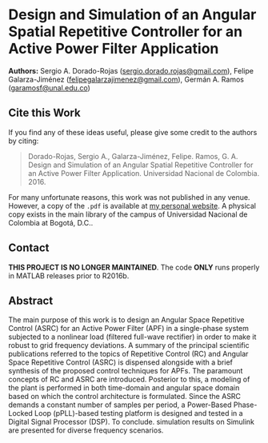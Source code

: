 Design and Simulation of an Angular Spatial Repetitive Controller for an Active Power Filter Application
================

**Authors:** Sergio A. Dorado-Rojas (sergio.dorado.rojas@gmail.com), Felipe Galarza-Jiménez (felipegalarzajimenez@gmail.com), Germán A. Ramos (garamosf@unal.edu.co)

## Cite this Work

If you find any of these ideas useful, please give some credit to the authors by citing:

> Dorado-Rojas, Sergio A., Galarza-Jiménez, Felipe. Ramos, G. A. Design and Simulation of an Angular Spatial Repetitive Controller for an Active Power Filter Application. Universidad Nacional de Colombia. 2016.

For many unfortunate reasons, this work was not published in any venue. However, a copy of the `.pdf` is available at [my personal website](https://sergio-dorado.github.io/sergio-dorado/files/thesis/T01_ASCR_for_APF.pdf). A physical copy exists in the main library of the campus of Universidad Nacional de Colombia at Bogotá, D.C..

## Contact

**THIS PROJECT IS NO LONGER MAINTAINED**. The code **ONLY** runs properly in MATLAB releases prior to R2016b.

## Abstract

The main purpose of this work is to design an Angular Space Repetitive Control (ASRC) for an Active Power Filter (APF) in a single-phase system subjected to a nonlinear load (filtered full-wave rectifier) in order to make it robust to grid frequency deviations. A summary of the principal scientific publications referred to the topics of Repetitive Control (RC) and Angular Space Repetitive Control (ASRC) is dispensed alongside with a brief synthesis of the proposed control techniques for APFs. The paramount concepts of RC and ASRC are introduced. Posterior to this, a modeling of the plant is performed in both time-domain and angular space domain based on which the control architecture is formulated. Since the ASRC demands a constant number of samples per period, a Power-Based Phase-Locked Loop (pPLL)-based testing platform is designed and tested in a Digital Signal Processor (DSP). To conclude. simulation results on Simulink are presented for diverse frequency scenarios.
